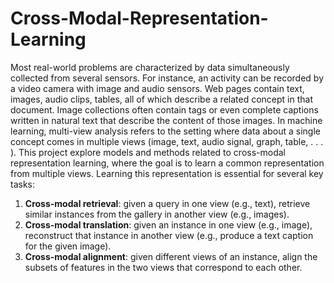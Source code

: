 # Cross-Modal-Representation-Learning
 
Most real-world problems are characterized by data simultaneously collected from several sensors. For
instance, an activity can be recorded by a video camera with image and audio sensors. Web pages contain
text, images, audio clips, tables, all of which describe a related concept in that document. Image collections
often contain tags or even complete captions written in natural text that describe the content of those images.
In machine learning, multi-view analysis refers to the setting where data about a single
concept comes in multiple views (image, text, audio signal, graph, table, . . . ).
This project explore models and methods related to cross-modal representation learning, where
the goal is to learn a common representation from multiple views. Learning this
representation is essential for several key tasks:
1. **Cross-modal retrieval**: given a query in one view (e.g., text), retrieve similar instances from the gallery
in another view (e.g., images).
2. **Cross-modal translation**: given an instance in one view (e.g., image), reconstruct that instance in
another view (e.g., produce a text caption for the given image).
3. **Cross-modal alignment**: given different views of an instance, align the subsets of features in the two
views that correspond to each other.
